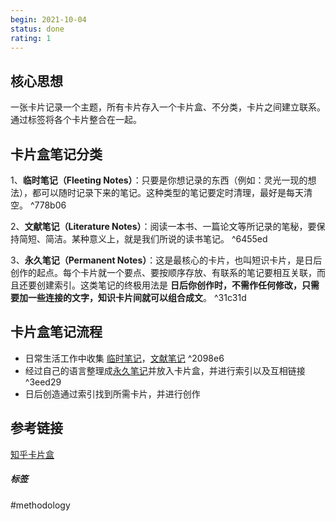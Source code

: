 ```yaml
---
begin: 2021-10-04
status: done
rating: 1
---
```

  
## 核心思想

一张卡片记录一个主题，所有卡片存入一个卡片盒、不分类，卡片之间建立联系。通过标签将各个卡片整合在一起。

## 卡片盒笔记分类

1、**临时笔记（Fleeting Notes）**：只要是你想记录的东西（例如：灵光一现的想法），都可以随时记录下来的笔记。这种类型的笔记要定时清理，最好是每天清空。 ^778b06

2、**文献笔记（Literature Notes）**：阅读一本书、一篇论文等所记录的笔秘，要保持简短、简洁。某种意义上，就是我们所说的读书笔记。 ^6455ed

3、**永久笔记（Permanent Notes）**：这是最核心的卡片，也叫短识卡片，是日后创作的起点。每个卡片就一个要点、要按顺序存放、有联系的笔记要相互关联，而且还要创建索引。这类笔记的终极用法是 **日后你创作时，不需作任何修改，只需要加一些连接的文字，知识卡片间就可以组合成文**。 ^31c31d


## 卡片盒笔记流程

- 日常生活工作中收集 [临时笔记](Zettelkasten卡片盒笔记法.md#^778b06)，[文献笔记](Zettelkasten卡片盒笔记法.md#^6455ed) ^2098e6
- 经过自己的语言整理成[永久笔记](Zettelkasten卡片盒笔记法.md#^31c31d)并放入卡片盒，并进行索引以及互相链接 ^3eed29
- 日后创造通过索引找到所需卡片，并进行创作

## 参考链接

[知乎卡片盒](https://zhuanlan.zhihu.com/p/282890861)

##### 标签
#methodology